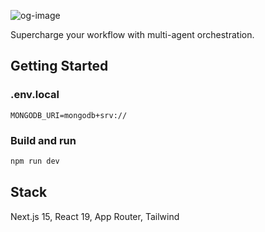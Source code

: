 ![og-image](https://github.com/user-attachments/assets/01b72d49-7d36-472c-ad18-f6b44fd34faa)

Supercharge your workflow with multi-agent orchestration.

## Getting Started

### .env.local

```
MONGODB_URI=mongodb+srv://
```

### Build and run

```bash
npm run dev
```

## Stack
Next.js 15, React 19, App Router, Tailwind
